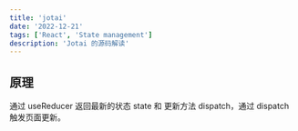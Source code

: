 ```yaml
---
title: 'jotai'
date: '2022-12-21'
tags: ['React', 'State management']
description: 'Jotai 的源码解读'
---
```


## 原理

通过 useReducer 返回最新的状态 state 和 更新方法 dispatch，通过 dispatch 触发页面更新。
